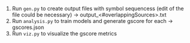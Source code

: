 1. Run `gen.py` to create output files with symbol sequencess (edit of the file could be necessary) -> output_<#overlappingSources>.txt
2. Run `analysis.py` to train models and generate gscore for each -> gscores.json
3. Run `viz.py` to visualize the gscore metrics